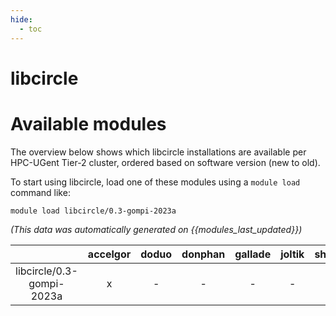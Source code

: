 ```yaml
---
hide:
  - toc
---
```


libcircle
=========

# Available modules


The overview below shows which libcircle installations are available per HPC-UGent Tier-2 cluster, ordered based on software version (new to old).

To start using libcircle, load one of these modules using a `module load` command like:

```shell
module load libcircle/0.3-gompi-2023a
```

*(This data was automatically generated on {{modules_last_updated}})*  

| |accelgor|doduo|donphan|gallade|joltik|shinx|skitty|
| :---: | :---: | :---: | :---: | :---: | :---: | :---: | :---: |
|libcircle/0.3-gompi-2023a|x|-|-|-|-|-|-|
